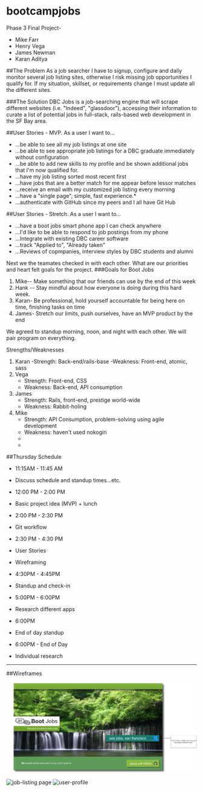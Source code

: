 # bootcampjobs
Phase 3 Final Project- 
* Mike Farr
* Henry Vega 
* James Newman
* Karan Aditya

##The Problem
As a job searcher I have to signup, configure and daily monitor several job listing sites, otherwise I risk missing job opportunities I qualify for.  If my situation, skillset, or requirements change I must update all the different sites.

###The Solution
DBC Jobs is a job-searching engine that will scrape different websites (i.e. "Indeed", "glassdoor"), accessing their information to curate a list of potential jobs in full-stack, rails-based web development in the SF Bay area.

##User Stories - MVP.  As a user I want to...
* ...be able to see all my job listings at one site
* ...be able to see appropriate job listings for a DBC graduate immediately without configuration
* ...be able to add new skills to my profile and be shown additional jobs that I'm now qualified for.
* ...have my job listing sorted most recent first
* ...have jobs that are a better match for me appear before lessor matches
* ...receive an email with my customized job listing every morning
* ...have a "single page", simple, fast experience.* 
* ...authenticate with GitHub since my peers and I all have Git Hub

##User Stories - Stretch.  As a user I want to...
* ...have a boot jobs smart phone app I can check anywhere
* ...I'd like to be able to respond to job postings from my phone
* ...Integrate with existing DBC career software
* ...track "Applied to", "Already taken"
* ...Reviews of copmpanies, interview styles by DBC students and alumni


Next we the teamates checked in with each other.  What are our priorities and heart felt goals for the project.
###Goals for Boot Jobs
1. Mike-- Make something that our friends can use by the end of this week
2. Hank -- Stay mindful about how everyone is doing during this hard week.
3. Karan- Be professional, hold yourself accountable for being here on time, finishing tasks on time
4. James- Stretch our limits, push ourselves, have an MVP product by the end
 
We agreed to standup morning, noon, and night with each other.  We will pair program on everything.


Strengths/Weaknesses
1. Karan
    -Strength: Back-end/rails-base
    -Weakness: Front-end, atomic, sass
2. Vega
    - Strength: Front-end, CSS
    - Weakness: Back-end, API consumption
3. James
    - Strength: Rails, front-end, prestige world-wide
    - Weakness: Rabbit-holing
4. Mike
    - Strength: API Consumption, problem-solving using agile development
    - Weakness: haven't used nokogiri
    - 
    - 
##Thursday Schedule

* 11:15AM - 11:45 AM
 * Discuss schedule and standup times...etc.


* 12:00 PM - 2:00 PM
 * Basic project idea (MVP) + lunch

* 2:00 PM - 2:30 PM
 * Git workflow


* 2:30 PM - 4:30 PM
 * User Stories
 * Wireframing


* 4:30PM - 4:45PM
 * Standup and check-in


* 5:00PM - 6:00PM
 * Research different apps


* 6:00PM
 * End of day standup


* 6:00PM - End of Day
 * Individual research

------------------------------------------

##Wireframes

![home page](wireframe/home.png)

![job-listing page](job_listing.png)
![user-profile](profile_page.png)

